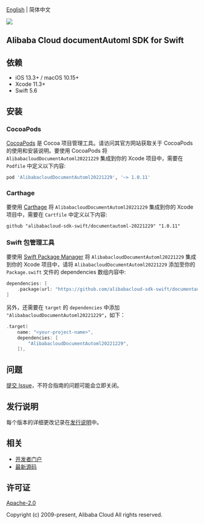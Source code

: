 [English](README.md) | 简体中文

![](https://aliyunsdk-pages.alicdn.com/icons/AlibabaCloud.svg)

## Alibaba Cloud documentAutoml SDK for Swift

## 依赖

- iOS 13.3+ / macOS 10.15+
- Xcode 11.3+
- Swift 5.6

## 安装

### CocoaPods

[CocoaPods](https://cocoapods.org) 是 Cocoa 项目管理工具。请访问其官方网站获取关于 CocoaPods 的使用和安装说明。要使用 CocoaPods 将 `AlibabacloudDocumentAutoml20221229` 集成到你的 Xcode 项目中，需要在 `Podfile` 中定义以下内容:

```ruby
pod 'AlibabacloudDocumentAutoml20221229', '~> 1.0.11'
```

### Carthage

要使用 [Carthage](https://github.com/Carthage/Carthage) 将 `AlibabacloudDocumentAutoml20221229` 集成到你的 Xcode 项目中，需要在 `Cartfile` 中定义以下内容:

```ogdl
github "alibabacloud-sdk-swift/documentautoml-20221229" "1.0.11"
```

### Swift 包管理工具

要使用 [Swift Package Manager](https://swift.org/package-manager/) 将 `AlibabacloudDocumentAutoml20221229` 集成到你的 Xcode 项目中，请将 `AlibabacloudDocumentAutoml20221229` 添加至你的 `Package.swift` 文件的 dependencies 数组内容中:

```swift
dependencies: [
    .package(url: "https://github.com/alibabacloud-sdk-swift/documentautoml-20221229.git", from: "1.0.11")
]
```

另外，还需要在 `target` 的 `dependencies` 中添加 `"AlibabacloudDocumentAutoml20221229"`，如下：

```swift
.target(
    name: "<your-project-name>",
    dependencies: [
        "AlibabacloudDocumentAutoml20221229",
    ]),
```

## 问题

[提交 Issue](https://github.com/alibabacloud-sdk-swift/documentautoml-20221229/issues/new)，不符合指南的问题可能会立即关闭。

## 发行说明

每个版本的详细更改记录在[发行说明](./ChangeLog.txt)中。

## 相关

* [开发者门户](https://next.api.aliyun.com/home)
* [最新源码](https://github.com/alibabacloud-sdk-swift/documentautoml-20221229)

## 许可证

[Apache-2.0](http://www.apache.org/licenses/LICENSE-2.0)

Copyright (c) 2009-present, Alibaba Cloud All rights reserved.
